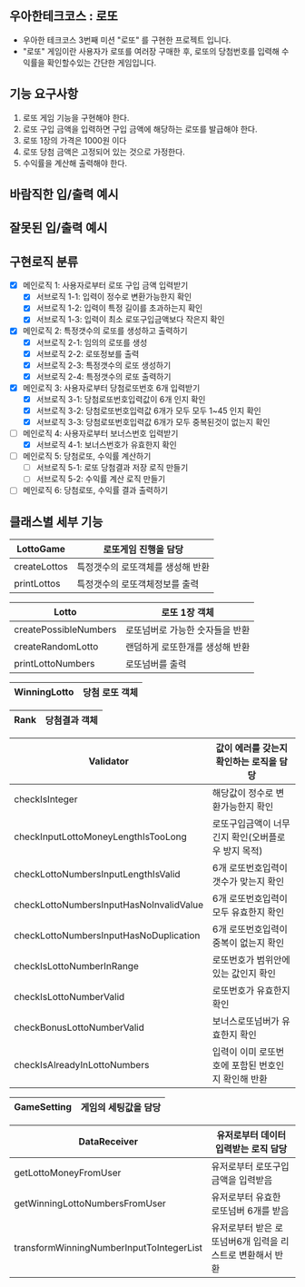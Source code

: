 ## 우아한테크코스 : 로또
- 우아한 테크코스 3번째 미션 "로또" 를 구현한 프로젝트 입니다.
- "로또" 게임이란 사용자가 로또를 여러장 구매한 후, 로또의 당첨번호를 입력해 수익률을 확인할수있는 간단한 게임입니다.

## 기능 요구사항
1. 로또 게임 기능을 구현해야 한다.
2. 로또 구입 금액을 입력하면 구입 금액에 해당하는 로또를 발급해야 한다.
3. 로또 1장의 가격은 1000원 이다
4. 로또 당첨 금액은 고정되어 있는 것으로 가정한다.
5. 수익률을 계산해 출력해야 한다.

## 바람직한 입/출력 예시

## 잘못된 입/출력 예시

## 구현로직 분류
- [x] 메인로직 1: 사용자로부터 로또 구입 금액 입력받기
    - [x] 서브로직 1-1: 입력이 정수로 변환가능한지 확인
    - [x] 서브로직 1-2: 입력이 특정 길이를 초과하는지 확인
    - [x] 서브로직 1-3: 입력이 최소 로또구입금액보다 작은지 확인
- [x] 메인로직 2: 특정갯수의 로또를 생성하고 출력하기
    - [x] 서브로직 2-1: 임의의 로또를 생성
    - [x] 서브로직 2-2: 로또정보를 출력
    - [x] 서브로직 2-3: 특정갯수의 로또 생성하기
    - [x] 서브로직 2-4: 특정갯수의 로또 출력하기
- [x] 메인로직 3: 사용자로부터 당첨로또번호 6개 입력받기
    - [x] 서브로직 3-1: 당첨로또번호입력값이 6개 인지 확인
    - [x] 서브로직 3-2: 당첨로또번호입력값 6개가 모두 모두 1~45 인지 확인
    - [x] 서브로직 3-3: 당첨로또번호입력값 6개가 모두 중복된것이 없는지 확인
- [ ] 메인로직 4: 사용자로부터 보너스번호 입력받기
    - [x] 서브로직 4-1: 보너스번호가 유효한지 확인
- [ ] 메인로직 5: 당첨로또, 수익률 계산하기
    - [ ] 서브로직 5-1: 로또 당첨결과 저장 로직 만들기
    - [ ] 서브로직 5-2: 수익률 계산 로직 만들기
- [ ] 메인로직 6: 당첨로또, 수익률 결과 출력하기

## 클래스별 세부 기능

|LottoGame|로또게임 진행을 담당|
|---|---|
|createLottos| 특정갯수의 로또객체를 생성해 반환|
|printLottos|특정갯수의 로또객체정보를 출력|

|Lotto|로또 1장 객체|
|---|---|
|createPossibleNumbers|로또넘버로 가능한 숫자들을 반환|
|createRandomLotto|랜덤하게 로또한개를 생성해 반환|
|printLottoNumbers|로또넘버를 출력|

|WinningLotto|당첨 로또 객체|
|---|---|

|Rank|당첨결과 객체|
|---|---|

|Validator|값이 에러를 갖는지 확인하는 로직을 담당|
|---|---|
|checkIsInteger|해당값이 정수로 변환가능한지 확인|
|checkInputLottoMoneyLengthIsTooLong|로또구입금액이 너무 긴지 확인(오버플로우 방지 목적)|
|checkLottoNumbersInputLengthIsValid|6개 로또번호입력이 갯수가 맞는지 확인|
|checkLottoNumbersInputHasNoInvalidValue|6개 로또번호입력이 모두 유효한지 확인|
|checkLottoNumbersInputHasNoDuplication|6개 로또번호입력이 중복이 없는지 확인|
|checkIsLottoNumberInRange|로또번호가 범위안에 있는 값인지 확인|
|checkIsLottoNumberValid|로또번호가 유효한지 확인|
|checkBonusLottoNumberValid|보너스로또넘버가 유효한지 확인|
|checkIsAlreadyInLottoNumbers|입력이 이미 로또번호에 포함된 번호인지 확인해 반환|

|GameSetting|게임의 세팅값을 담당|
|---|---|

|DataReceiver|유저로부터 데이터 입력받는 로직 담당|
|---|---|
|getLottoMoneyFromUser|유저로부터 로또구입금액을 입력받음|
|getWinningLottoNumbersFromUser|유저로부터 유효한 로또넘버 6개를 받음|
|transformWinningNumberInputToIntegerList|유저로부터 받은 로또넘버6개 입력을 리스트로 변환해서 반환|